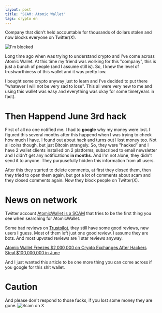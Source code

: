 ```yaml
---
layout: post
title: "SCAM: Atomic Wallet"
tags: crypto en
---
```

Company that didn't held accountable for thousands of dollars stolen and now blocks everyone on Twitter(X).

![I'm blocked]( {{site.url}}/assets/images/atomic_wallet.png)

<!--more-->

Long time ago when was trying to understand crypto and I've come across Atomic Wallet. At this time my friend was working for this "company", this is just a bunch of people (and I assume still is). So, I knew the level of trustworthiness of this wallet and it was pretty low.

I bought some crypto anyway just to learn and I've decided to put there "whatever I will not be very sad to lose". This all were very new to me and using this wallet was easy and everything was okay for some time(years in fact).

# Then Happend June 3rd hack
First of all no one notified me. I had to **google** why my money were lost.
I figured this several months after this happend when I was trying to check how much I have. I found out about hack and turns out I lost money too. Not all coins though, but just Bitcoin strangely.
So, they were "hacked" and I have 2 wallet clients installed on 2 platforms, subscribed to email newsletter and I didn't get any notifications **in months**. And I'm not alone, they didn't send it to anyone. They purpusefully hidden this information from all users.

After this they started to delete comments, at first they closed them, then they tried to open them again, but got a lot of comments about scam and they closed comments again. Now they block people on Twitter(X).


# News on network
Twitter account [AtomicWallet is a SCAM](https://twitter.com/AtomicW_SCAM) that tries to be the first thing you see when searching for AtomicWallet.

Some bad reviews on [Trustpilot](https://www.trustpilot.com/review/atomicwallet.io?page=2), they still have some good reviews, new users I guess. Most of them left just one good review, I assume they are bots. And most upvoted reviews are 1 star reviews anyway.

[Atomic Wallet Freezes $2,000,000 on Crypto Exchanges After Hackers Steal $100,000,000 in June](https://dailyhodl.com/2023/10/20/atomic-wallet-freezes-2000000-on-crypto-exchanges-after-hackers-steal-100000000-in-june/)

And I just wanted this article to be one more thing you can come across if you google for this shit wallet.

# Caution
And please don't respond to those fucks, if you lost some money they are gone.
![Scam on X]( {{site.url}}/assets/images/atomic_wallet_2.png)